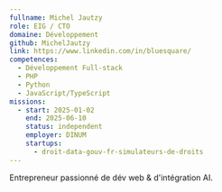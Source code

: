 ```yaml
---
fullname: Michel Jautzy
role: EIG / CTO
domaine: Développement
github: MichelJautzy
link: https://www.linkedin.com/in/bluesquare/
competences:
  - Développement Full-stack
  - PHP
  - Python
  - JavaScript/TypeScript
missions:
  - start: 2025-01-02
    end: 2025-06-10
    status: independent
    employer: DINUM
    startups:
      - droit-data-gouv-fr-simulateurs-de-droits
---
```

Entrepreneur passionné de dév web & d'intégration AI.